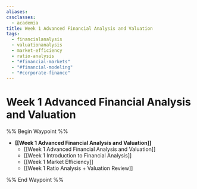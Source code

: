 ```yaml
---
aliases: 
cssclasses:
  - academia
title: Week 1 Advanced Financial Analysis and Valuation
tags:
  - financialanalysis
  - valuationanalysis
  - market-efficiency
  - ratio-analysis
  - "#financial-markets"
  - "#financial-modeling"
  - "#corporate-finance"
---
```


# Week 1 Advanced Financial Analysis and Valuation

%% Begin Waypoint %%

- **[[Week 1 Advanced Financial Analysis and Valuation]]**
	- [[Week 1 Advanced Financial Analysis and Valuation]]
	- [[Week 1 Introduction to Financial Analysis]]
	- [[Week 1 Market Efficiency]]
	- [[Week 1 Ratio Analysis + Valuation Review]]

%% End Waypoint %%
